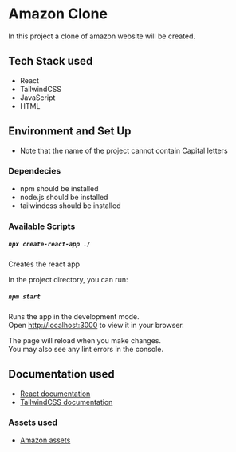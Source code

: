 # Amazon Clone

In this project a clone of amazon website will be created.

## Tech Stack used

- React
- TailwindCSS
- JavaScript
- HTML

## Environment and Set Up

- Note that the name of the project cannot contain Capital letters

### Dependecies

- npm should be installed
- node.js should be installed
- tailwindcss should be installed

### Available Scripts

##### `npx create-react-app ./`

Creates the react app

In the project directory, you can run:

##### `npm start`

Runs the app in the development mode.\
Open [http://localhost:3000](http://localhost:3000) to view it in your browser.

The page will reload when you make changes.\
You may also see any lint errors in the console.

## Documentation used

- [React documentation](https://reactjs.org/)
- [TailwindCSS documentation](https://tailwindcss.com/docs/guides/create-react-app)

### Assets used

- [Amazon assets](https://drive.google.com/file/d/1AJ73Ya_rmSFsBmILPlrZtjUibeN4uKM2/view)
